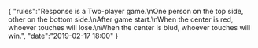{
  "rules":"Response is a Two-player game.\nOne person on the top side, other on the bottom side.\nAfter game start.\nWhen the center is red, whoever touches will lose.\nWhen the center is blud, whoever touches will win.",
  "date":"2019-02-17 18:00"
}
